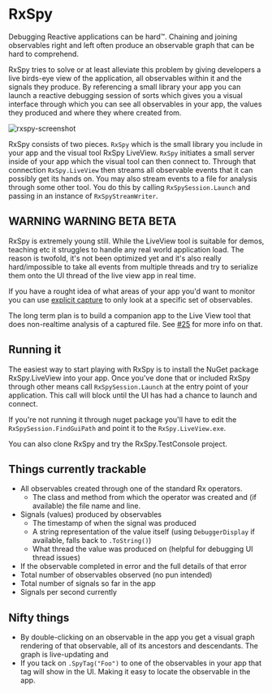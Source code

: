 # RxSpy

Debugging Reactive applications can be hard™. Chaining and joining observables right and left often produce an observable graph that can be hard to comprehend.

RxSpy tries to solve or at least alleviate this problem by giving developers a live birds-eye view of the application, all observables within it and the signals they produce. By referencing a small library your app you can launch a reactive debugging session of sorts which gives you a visual interface through which you can see all observables in your app, the values they produced and where they where created from.    

![rxspy-screenshot](https://cloud.githubusercontent.com/assets/634063/4343107/e3261bb6-404e-11e4-986f-adf6475db8d7.gif)


RxSpy consists of two pieces. ```RxSpy``` which is the small library you include in your app and the visual tool RxSpy LiveView. ```RxSpy``` initiates a small server inside of your app which the visual tool can then connect to. Through that connection ```RxSpy.LiveView``` then streams all observable events that it can possibly get its hands on. You may also stream events to a file for analysis through some other tool. You do this by calling ```RxSpySession.Launch``` and passing in an instance of ```RxSpyStreamWriter```.

## WARNING WARNING BETA BETA

RxSpy is extremely young still. While the LiveView tool is suitable for demos, teaching etc it struggles to handle any real world application load. The reason is twofold, it's not been optimized yet and it's also really hard/impossible to take all events from multiple threads and try to serialize them onto the UI thread of the live view app in real time.

If you have a rought idea of what areas of your app you'd want to monitor you can use [explicit capture](https://github.com/niik/RxSpy/pull/24) to only look at a specific set of observables.

The long term plan is to build a companion app to the Live View tool that does non-realtime analysis of a captured file. See [#25](https://github.com/niik/RxSpy/pull/25) for more info on that.

## Running it

The easiest way to start playing with RxSpy is to install the NuGet package RxSpy.LiveView into your app. Once you've done that or included RxSpy through other means call ```RxSpySession.Launch``` at the entry point of your application. This call will block until the UI has had a chance to launch and connect.

If you're not running it through nuget package you'll have to edit the ```RxSpySession.FindGuiPath``` and point it to the ```RxSpy.LiveView.exe```.

You can also clone RxSpy and try the RxSpy.TestConsole project.

## Things currently trackable

 - All observables created through one of the standard Rx operators.
   - The class and method from which the operator was created and (if available) the file name and line.   
 - Signals (values) produced by observables
   - The timestamp of when the signal was produced
   - A string representation of the value itself (using ```DebuggerDisplay``` if available, falls back to ```.ToString()```)
   - What thread the value was produced on (helpful for debugging UI thread issues)
 - If the observable completed in error and the full details of that error
 - Total number of observables observed (no pun intended)
 - Total number of signals so far in the app
 - Signals per second currently

## Nifty things

 - By double-clicking on an observable in the app you get a visual graph rendering of that observable, all of its ancestors and descendants. The graph is live-updating and 
 - If you tack on ```.SpyTag("Foo")``` to one of the observables in your app that tag will show in the UI. Making it easy to locate the observable in the app.
